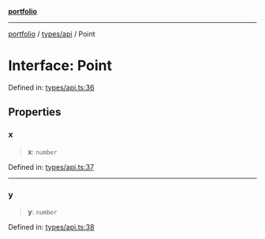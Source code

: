 [**portfolio**](../../../README.md)

***

[portfolio](../../../modules.md) / [types/api](../README.md) / Point

# Interface: Point

Defined in: [types/api.ts:36](https://github.com/tnorlund/Portfolio/blob/181dfbe31282a82d9ba3b9773a40744c3c46d9bc/portfolio/types/api.ts#L36)

## Properties

### x

> **x**: `number`

Defined in: [types/api.ts:37](https://github.com/tnorlund/Portfolio/blob/181dfbe31282a82d9ba3b9773a40744c3c46d9bc/portfolio/types/api.ts#L37)

***

### y

> **y**: `number`

Defined in: [types/api.ts:38](https://github.com/tnorlund/Portfolio/blob/181dfbe31282a82d9ba3b9773a40744c3c46d9bc/portfolio/types/api.ts#L38)
